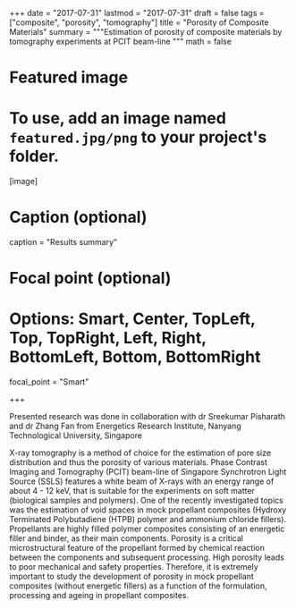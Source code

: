 
+++
date = "2017-07-31"
lastmod = "2017-07-31"
draft = false
tags = ["composite", "porosity", "tomography"]
title = "Porosity of Composite Materials"
summary = """Estimation of porosity of composite materials by tomography experiments at PCIT beam-line
"""
math = false

# Featured image
# To use, add an image named `featured.jpg/png` to your project's folder. 
[image]
  # Caption (optional)
  caption = "Results summary"
  
  # Focal point (optional)
  # Options: Smart, Center, TopLeft, Top, TopRight, Left, Right, BottomLeft, Bottom, BottomRight
  focal_point = "Smart"

+++

Presented research was done in collaboration with dr Sreekumar Pisharath and dr Zhang Fan from Energetics Research Institute, Nanyang Technological University, Singapore

X-ray tomography is a method of choice for the estimation of pore size distribution and thus the porosity of various materials. Phase Contrast Imaging and Tomography (PCIT) beam-line of Singapore Synchrotron Light Source (SSLS) features a white beam of X-rays with an energy range of about 4 - 12 keV, that is suitable for the experiments on soft matter (biological samples and polymers). 
One of the recently investigated topics was the estimation of void spaces in mock propellant composites (Hydroxy Terminated Polybutadiene (HTPB) polymer and ammonium chloride fillers). Propellants are highly filled polymer composites consisting of an energetic filler and binder, as their main components. Porosity is a critical microstructural feature of the propellant formed by chemical reaction between the components and subsequent processing. High porosity leads to poor mechanical and safety properties. Therefore, it is extremely important to study the development of porosity in mock propellant composites (without energetic fillers) as a function of the formulation, processing and ageing in propellant composites. 


